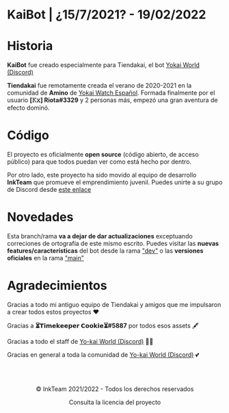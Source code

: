 # KaiBot | ¿15/7/2021? - 19/02/2022

# Historia
**KaiBot** fue creado especialmente para Tiendakai, el bot [Yokai World (Discord)](https://discord.gg/4Rs73pXXdy)

**Tiendakai** fue remotamente creada el verano de 2020-2021 en la comunidad de **Amino** de [Yokai Watch Español](http://aminoapps.com/c/YokaiWatchEs). Formada finalmente por el usuario **\[𝙺𝚡] Riota#3329** y 2 personas más, empezó una gran aventura de efecto dominó.


# Código
El proyecto es oficialmente **open source** (código abierto, de acceso público) para que todos puedan ver como está hecho por dentro. 

Por otro lado, este proyecto ha sido movido al equipo de desarrollo **InkTeam** que promueve el emprendimiento juvenil. Puedes unirte a su grupo de Discord desde [este enlace](https://discord.gg/x5UYkUNDHj)

# Novedades
Esta branch/rama **va a dejar de dar actualizaciones** exceptuando correciones de ortografía de este mismo escrito. Puedes visitar las **nuevas** **features/características** del bot desde la rama ["dev"](https://github.com/167BOT/KaiBot/tree/dev) o las **versiones oficiales** en la rama ["main"](https://github.com/167BOT/KaiBot/tree/main)

# Agradecimientos
Gracias a todo mi antiguo equipo de Tiendakai y amigos que me impulsaron a crear todos estos proyectos ♥

Gracias a **⏳𝗧𝗶𝗺𝗲𝗸𝗲𝗲𝗽𝗲𝗿 𝗖𝗼𝗼𝗸𝗶𝗲⏳#5887** por todos esos assets 🖋

Gracias a todo el staff de [Yo-kai World (Discord)](https://discord.gg/4Rs73pXXdy) 🏋️‍♀️

Gracias en general a toda la comunidad de [Yo-kai World (Discord)](https://discord.gg/4Rs73pXXdy) 💕

<br><br>
<div style="text-align:center;">
    <p> &copy InkTeam 2021/2022 - Todos los derechos reservados<p>
    <p> Consulta la licencia del proyecto <p>
</div>
